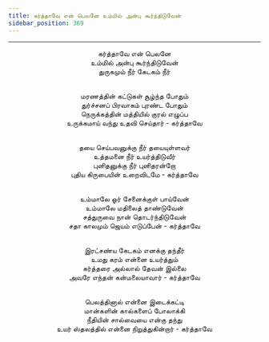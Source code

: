 ```yaml
---
title: கர்த்தாவே என் பெலனே உம்மில் அன்பு கூர்ந்திடுவேன்
sidebar_position: 369
---
```


---
<center>
கர்த்தாவே என் பெலனே<br/>
உம்மில் அன்பு கூர்ந்திடுவேன்<br/>
துருகமும் நீர் கேடகம் நீர்<br/><br/>

மரணத்தின் கட்டுகள் சூழ்ந்த போதும்<br/>
துர்ச்சனப் பிரவாகம் புரண்ட போதும்<br/>
நெருக்கத்தின் மத்தியில் குரல் எழுப்ப<br/>
உருக்கமாய் வந்து உதவி செய்தார்            - கர்த்தாவே<br/><br/>

தயை செய்பவனுக்கு நீர் தயையுள்ளவர்<br/>
உத்தமனை நீர் உயர்த்திடுவீர்<br/>
புனிதனுக்கு நீர் புனிதரன்றோ<br/>
புதிய கிருபையின் உறைவிடமே            - கர்த்தாவே<br/><br/>

உம்மாலே ஓர் சேனைக்குள் பாய்வேன்<br/>
உம்மாலே மதிலைத் தாண்டுவேன்<br/>
சத்துருவை நான் தொடர்ந்திடுவேன்<br/>
சதா காலமும் ஜெயம் எடுப்பேன்            - கர்த்தாவே<br/><br/>

இரட்சண்ய கேடகம் எனக்கு தந்தீர்<br/>
உமது கரம் என்னை உயர்த்தும்<br/>
கர்த்தரை அல்லால் தேவன் இல்லை<br/>
அவரே எந்தன் கன்மலையாவார்            - கர்த்தாவே<br/><br/>

பெலத்தினால் என்னை இடைக்கட்டி<br/>
மான்களின் கால்களைப் போலாக்கி<br/>
நீதியின் சால்வையை என்கு தந்து<br/>
உயர் ஸ்தலத்தில் என்னை நிறுத்துகின்றார்        - கர்த்தாவே
</center>